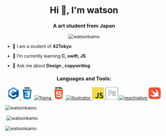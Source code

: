<h1 align="center">Hi 👋, I'm watson</h1>
<h3 align="center">A art student from Japan</h3>

<p align="center"> <img src="https://komarev.com/ghpvc/?username=watsonkamo&label=Profile%20views&color=0e75b6&style=flat" alt="watsonkamo" /> </p>

- 🔭 I am a student of **42Tokyo**

- 🌱 I’m currently learning **C, swift, JS**

- 💬 Ask me about **Design , copywriting**

<p align="center">
</p>

<h3 align="center">Languages and Tools:</h3>
<p align="center"> 
<a href="https://www.cprogramming.com/" target="_blank" rel="noreferrer"> <img src="https://raw.githubusercontent.com/devicons/devicon/master/icons/c/c-original.svg" alt="c" width="40" height="40"/> </a> 
<a href="https://www.w3schools.com/css/" target="_blank" rel="noreferrer"> <img src="https://raw.githubusercontent.com/devicons/devicon/master/icons/css3/css3-original-wordmark.svg" alt="css3" width="40" height="40"/> </a> 
<a href="https://www.figma.com/" target="_blank" rel="noreferrer"> <img src="https://www.vectorlogo.zone/logos/figma/figma-icon.svg" alt="figma" width="40" height="40"/> </a> 
<a href="https://www.w3.org/html/" target="_blank" rel="noreferrer"> <img src="https://raw.githubusercontent.com/devicons/devicon/master/icons/html5/html5-original-wordmark.svg" alt="html5" width="40" height="40"/> </a> 
<a href="https://www.adobe.com/in/products/illustrator.html" target="_blank" rel="noreferrer"> <img src="https://www.vectorlogo.zone/logos/adobe_illustrator/adobe_illustrator-icon.svg" alt="illustrator" width="40" height="40"/> </a> 
<a href="https://developer.mozilla.org/en-US/docs/Web/JavaScript" target="_blank" rel="noreferrer"> <img src="https://raw.githubusercontent.com/devicons/devicon/master/icons/javascript/javascript-original.svg" alt="javascript" width="40" height="40"/> </a> 
<a href="https://www.photoshop.com/en" target="_blank" rel="noreferrer"> <img src="https://raw.githubusercontent.com/devicons/devicon/master/icons/photoshop/photoshop-line.svg" alt="photoshop" width="40" height="40"/> </a> 
<a href="https://reactnative.dev/" target="_blank" rel="noreferrer"> <img src="https://reactnative.dev/img/header_logo.svg" alt="reactnative" width="40" height="40"/> </a> 
<a href="https://developer.apple.com/swift/" target="_blank" rel="noreferrer"> <img src="https://raw.githubusercontent.com/devicons/devicon/master/icons/swift/swift-original.svg" alt="swift" width="40" height="40"/> </a> 
</p>

<p><img align="center" src="https://github-readme-stats.vercel.app/api/top-langs?username=watsonkamo&show_icons=true&locale=en&layout=compact" alt="watsonkamo" /></p>

<p>&nbsp;<img align="center" src="https://github-readme-stats.vercel.app/api?username=watsonkamo&show_icons=true&locale=en" alt="watsonkamo" /></p>

<p><img align="center" src="https://github-readme-streak-stats.herokuapp.com/?user=watsonkamo&" alt="watsonkamo" /></p>
